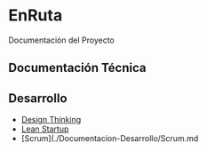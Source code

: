 # EnRuta

Documentación del Proyecto

## Documentación Técnica

## Desarrollo
- [Design Thinking](./Documentacion-Desarrollo/DesignThinking.md)
- [Lean Startup](./Documentacion-Desarrollo/LearnStartup.md)
- [Scrum](./Documentacion-Desarrollo/Scrum.md
